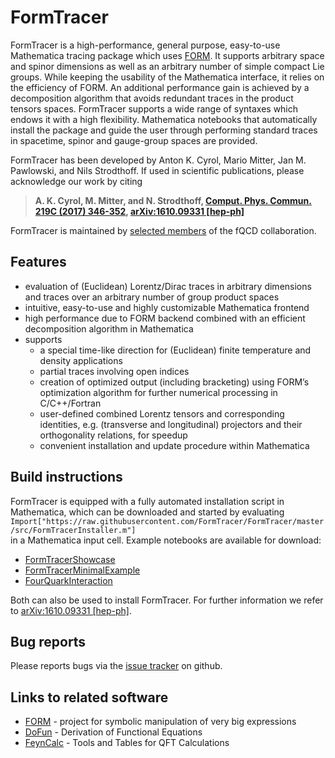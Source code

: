 # FormTracer
FormTracer is a high-performance, general purpose, easy-to-use Mathematica tracing package which uses [FORM](https://github.com/vermaseren/form). It supports arbitrary space
and spinor dimensions as well as an arbitrary number of simple compact Lie groups. While keeping the usability of the Mathematica interface, it
relies on the efficiency of FORM. An additional performance gain is achieved by a decomposition algorithm that avoids redundant traces in the product
tensors spaces. FormTracer supports a wide range of syntaxes which endows it with a high flexibility. Mathematica notebooks that automatically install
the package and guide the user through performing standard traces in spacetime, spinor and gauge-group spaces are provided.

FormTracer has been developed by Anton K. Cyrol, Mario Mitter, Jan M. Pawlowski, and Nils Strodthoff.
If used in scientific publications, please acknowledge our work by citing

> **A. K. Cyrol, M. Mitter, and N. Strodthoff, [Comput. Phys. Commun. 219C (2017) 346-352](https://doi.org/10.1016/j.cpc.2017.05.024), [arXiv:1610.09331 [hep-ph]](https://arxiv.org/abs/1610.09331)**

FormTracer is maintained by [selected members](https://github.com/orgs/FormTracer/people) of the fQCD collaboration.

## Features
* evaluation of (Euclidean) Lorentz/Dirac traces in arbitrary dimensions and traces over an arbitrary number of group product spaces
* intuitive, easy-to-use and highly customizable Mathematica frontend
* high performance due to FORM backend combined with an efficient decomposition algorithm in Mathematica
* supports
  * a special time-like direction for (Euclidean) finite temperature and density applications
  * partial traces involving open indices
  * creation of optimized output (including bracketing) using FORM’s optimization algorithm for further numerical processing in C/C++/Fortran
  * user-defined combined Lorentz tensors and corresponding identities, e.g. (transverse and longitudinal) projectors and their orthogonality relations, for speedup
  * convenient installation and update procedure within Mathematica

## Build instructions
FormTracer is equipped with a fully automated installation script in Mathematica, which can be downloaded and started by evaluating<br>
`Import["https://raw.githubusercontent.com/FormTracer/FormTracer/master/src/FormTracerInstaller.m"]`<br>
in a Mathematica input cell. Example notebooks are available for download:<br>
* [FormTracerShowcase](https://raw.githubusercontent.com/FormTracer/FormTracer/master/src/Examples/FormTracerShowcase.nb)
* [FormTracerMinimalExample](https://raw.githubusercontent.com/FormTracer/FormTracer/master/src/Examples/FormTracerMinimalExample.nb)
* [FourQuarkInteraction](https://raw.githubusercontent.com/FormTracer/FormTracer/master/src/Examples/FourQuarkInteraction.nb)

Both can also be used to install FormTracer. For further information we refer to  [arXiv:1610.09331 [hep-ph]](https://arxiv.org/abs/1610.09331).

## Bug reports
Please reports bugs via the [issue tracker](https://github.com/FormTracer/FormTracer/issues) on github.

## Links to related software
* [FORM](http://www.nikhef.nl/~form/) - project for symbolic manipulation of very big expressions
* [DoFun](http://physik.uni-graz.at/~mqh/DoFun/) - Derivation of Functional Equations
* [FeynCalc](https://feyncalc.github.io/) - Tools and Tables for QFT Calculations 

